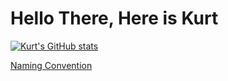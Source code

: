 # Hello There, Here is Kurt

[![Kurt's GitHub stats](https://github-readme-stats.vercel.app/api/top-langs/?username=karlosbubi&layout=donut&show_icons=true&theme=nord)](https://github.com/karlosbubi)

[Naming Convention](https://science.nasa.gov/solar-system/moons/)

